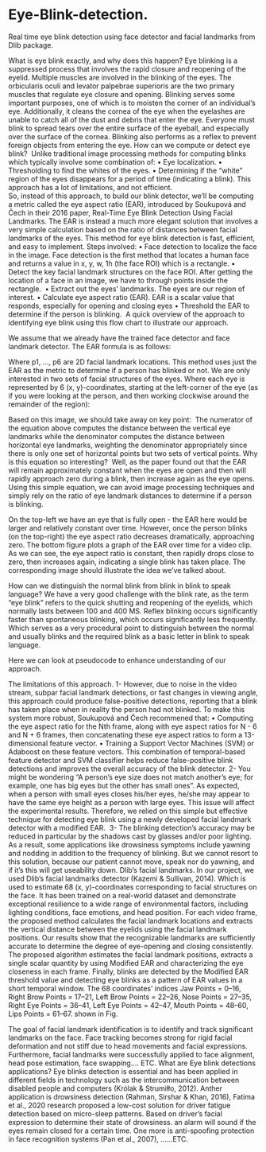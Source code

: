 # Eye-Blink-detection.
Real time eye blink detection using face detector and facial landmarks from Dlib package. 


What is eye blink exactly, and why does this happen?‎
Eye blinking is a suppressed process that involves the rapid closure and reopening ‎of the eyelid. Multiple muscles are involved in the blinking of the eyes. The ‎orbicularis oculi and levator palpebrae superioris are the two primary muscles ‎that regulate eye closure and opening.‎
Blinking serves some important purposes, one of which is to moisten the corner of ‎an individual’s eye. Additionally, it cleans the cornea of the eye when the ‎eyelashes are unable to catch all of the dust and debris that enter the eye. 
Everyone must blink to spread tears over the entire surface of the eyeball, and 
especially over the surface of the cornea. Blinking also performs as a reflex to ‎prevent foreign objects from entering the eye.‎
How can we compute or detect eye blink? ‎
Unlike traditional image processing methods for computing blinks ‎which ‎typically involve some combination of:‎
•	Eye localization.‎
•	Thresholding to find the whites of the eyes.‎
•	Determining if the “white” region of the eyes disappears for a ‎period of ‎time (indicating a blink).‎
This approach has a lot of limitations, and not efficient.  
So, instead of this approach, to build our blink detector, we’ll be computing a ‎metric called the eye aspect ratio (EAR), introduced by Soukupová and Čech in ‎their 2016 paper, Real-Time Eye Blink Detection Using Facial Landmarks. 
The EAR is instead a much more elegant solution that involves a very simple ‎calculation based on the ratio of distances between facial landmarks of the eyes. 
This method for eye blink detection is fast, efficient, and easy to implement.‎
Steps involved:‎
•	Face detection to localize the face in the image.‎
Face detection is the first method that locates a human face and returns a ‎value in x, y, w, 1h (the face ROI) which is a rectangle.‎
•	Detect the key facial landmark structures on the face ROI. 
After getting the location of a face in an image, we have to through points ‎inside the rectangle. ‎
•	Extract out the eyes’ landmarks. 
The eyes are our region of interest.‎
•	Calculate eye aspect ratio (EAR). 
EAR is a scalar value that responds, especially for opening and closing eyes
•	Threshold the EAR to determine if the person is blinking.‎
‎ 
A quick overview of the approach to identifying eye blink using this flow chart to ‎illustrate our approach.‎

 



 

We assume that we already have the trained face detector and face landmark ‎detector.‎ The EAR formula is as follows: ‎ ‎
 
Where p1, …, p6 are 2D facial landmark locations. 
This method uses just the EAR as the metric to determine if a person has ‎blinked ‎or not. 
We are only interested in two sets of facial structures of the eyes. 
Where each eye is represented by 6 (x, y)-coordinates, starting at the left-corner ‎of the eye (as if you were looking at the person, and then working clockwise ‎around the remainder of the region):‎
 
Based on this image, we should take away on key point:‎
‎ 
The numerator of the equation above computes the distance between the ‎vertical eye landmarks while the denominator computes the distance between ‎horizontal eye landmarks, weighting the denominator appropriately since there ‎is only one set of horizontal points but two sets of vertical points.‎
Why is this equation so interesting? 
‎ 
Well, as the paper found out that the EAR will remain approximately constant ‎when the eyes are open and ‎then will rapidly approach zero during a blink, then ‎increase again as the eye ‎opens.‎ 
Using this simple equation, we can avoid image processing techniques and simply ‎rely on the ratio of eye landmark distances to determine if a person is blinking.‎
 
 
On the top-left we have an eye that is fully open - the EAR here would be larger ‎and relatively constant over time. However, once the person blinks (on the top-‎right) the eye aspect ratio decreases dramatically, approaching zero. 
The bottom figure plots a graph of the EAR over time for a video clip. As we can ‎see, the eye aspect ratio is constant, then rapidly drops close to zero, then ‎increases again, indicating a single blink has taken place. 
The corresponding image should illustrate the idea we’ve talked about.‎
 

How can we distinguish the normal blink from blink in blink to speak language?‎
We have a very good challenge with the blink rate, as the term “eye blink” refers ‎to the quick shutting and reopening of the eyelids, which normally lasts ‎between 100 and 400 MS. 
Reflex blinking occurs significantly faster than spontaneous blinking, which occurs ‎significantly less frequently.‎‏ 
Which serves as a very procedural point to distinguish between the normal and ‎usually blinks and the required blink as a basic letter in blink to speak language. 

Here we can look at pseudocode ‎to enhance understanding of our approach.‎
 

The limitations of this approach.‎
‎1-‎	However, due to noise in the video stream, subpar facial landmark ‎detections, or fast changes in viewing angle, this approach could produce ‎false-positive detections, reporting that a blink has taken place when in ‎reality the person had not blinked.‎
To make this system more robust, Soukupová and Čech recommened that:‎
•	Computing the eye aspect ratio for the Nth frame, along with eye aspect ‎ratios ‎for N - 6 and N + 6 frames, then concatenating these eye aspect ratios ‎to ‎form a 13-dimensional feature vector.‎
•	Training a Support Vector Machines (SVM) or Adaboost on these feature ‎vectors.‎
This combination of temporal-based feature detector and SVM classifier helps ‎‎reduce false-positive blink detections and improves the overall accuracy of ‎the ‎blink detector.‎
‎2-‎	You might be wondering “A person’s eye size does not match another’s ‎eye; for example, one has big eyes but the other has small ones”. 
As expected, when a person with small eyes closes his/her eyes, he/she ‎may appear to have the same eye height as a person with large eyes. This ‎issue will affect the experimental results. 
Therefore, we relied on this simple but effective technique for detecting eye ‎blink using a newly developed facial landmark detector with a modified ‎EAR. ‎
‎3-‎	The blinking detection’s accuracy may be reduced in particular by the ‎shadows cast by glasses and/or poor lighting.  
As a result, some applications like drowsiness symptoms include yawning ‎and nodding in addition to the frequency of blinking. But we cannot ‎resort to this solution, because our patient cannot move, speak nor do ‎yawning, and if it’s this will get useability down.‎
Dlib’s facial landmarks.‎
In our project, we used Dlib’s facial landmarks detector (Kazemi & Sullivan, ‎‎2014). Which is used to estimate 68 (x, y)-coordinates corresponding to facial ‎structures on the face. It has been trained on a real-world dataset and ‎demonstrate exceptional resilience to a wide range of environmental factors, ‎including lighting conditions, face emotions, and head position. For each video ‎frame, the proposed method calculates the facial landmark locations and extracts ‎the vertical distance between the eyelids using the facial landmark positions. 
Our results show that the recognizable landmarks are sufficiently accurate to ‎determine the degree of eye-opening and closing consistently. 
The proposed algorithm estimates the facial landmark positions, extracts a single ‎scalar quantity by using Modified EAR and characterizing the eye closeness in ‎each frame. 
Finally, blinks are detected by the Modified EAR threshold value and detecting eye ‎blinks as a pattern of EAR values in a short temporal window.‎
The 68 coordinates’ indices Jaw Points = 0–16, Right Brow Points = 17–21, Left ‎Brow Points = 22–26, Nose Points = 27–35, Right Eye Points = 36–41, Left Eye ‎Points = 42–47, Mouth Points = 48–60, Lips Points = 61–67.‎
shown in Fig. ‎
 

The goal of facial landmark identification is to identify and track significant ‎landmarks on the face. Face tracking becomes strong for rigid facial deformation ‎and not stiff due to head movements and facial expressions. Furthermore, facial ‎landmarks were successfully applied to face alignment, head pose estimation, face ‎swapping…. ETC.‎
What are Eye blink detections applications?‎
Eye blinks detection is essential and has been applied in different fields in ‎technology such as the intercommunication between disabled people and ‎computers (Królak & Strumiłło, 2012). Anther application is drowsiness ‎detection (Rahman, Sirshar & Khan, 2016), Fatima et al., 2020 research ‎proposed a low-cost solution for driver fatigue detection based on micro-sleep ‎patterns. 
Based on driver’s facial expression to determine their state of drowsiness. an ‎alarm will sound if the eyes remain closed for a certain time. One more is anti-‎spoofing protection in face recognition systems (Pan et al., 2007), ……ETC.‎
